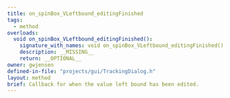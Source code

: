 ```yaml
---
title: on_spinBox_VLeftbound_editingFinished
tags:
  - method
overloads:
  void on_spinBox_VLeftbound_editingFinished():
    signature_with_names: void on_spinBox_VLeftbound_editingFinished()
    description: __MISSING__
    return: __OPTIONAL__
owner: gwjensen
defined-in-file: "projects/gui/TrackingDialog.h"
layout: method
brief: Callback for when the value left bound has been edited.
---
```

